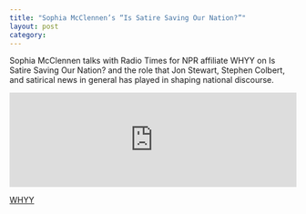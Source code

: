 ```yaml
---
title: "Sophia McClennen’s “Is Satire Saving Our Nation?”"
layout: post
category:
---
```

Sophia McClennen talks with Radio Times for NPR affiliate WHYY on Is Satire Saving Our Nation? and the role that Jon Stewart, Stephen Colbert, and satirical news in general has played in shaping national discourse.

<iframe width="100%" height="166" scrolling="no" frameborder="no" src="https://w.soundcloud.com/player/?url=https%3A//api.soundcloud.com/tracks/191786615&color=1e4f78"></iframe>

[WHYY ](http://whyy.org/cms/radiotimes/2015/02/18/sophia-mcclennens-is-satire-saving-our-nation/)
